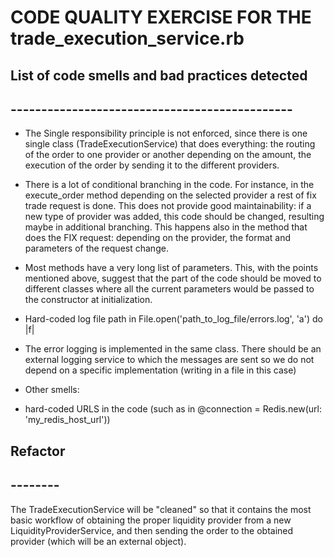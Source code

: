 # CODE QUALITY EXERCISE FOR THE trade_execution_service.rb

## List of code smells and bad practices detected
## ----------------------------------------------

- The Single responsibility principle is not enforced, since there is one single class (TradeExecutionService) that does everything: the routing of the order to one provider or another depending on the amount, the execution of the order by sending it to the different providers.

- There is a lot of conditional branching in the code. For instance, in the execute_order method depending on the selected provider a rest of fix trade request is done. This does not provide good maintainability: if a new type of provider was added, this code should be changed, resulting maybe in additional branching.
This happens also in the method that does the FIX request: depending on the provider, the format and parameters of the request change.

- Most methods have a very long list of parameters. This, with the points mentioned above, suggest that the part of the code should be moved to different classes where all the current parameters would be passed to the constructor at initialization.

- Hard-coded log file path in File.open('path_to_log_file/errors.log', 'a') do |f|

- The error logging is implemented in the same class. There should be an external logging service to which the messages are sent so we do not depend on a specific implementation (writing in  a file in this case)

- Other smells:
* hard-coded URLS in the code (such as in @connection = Redis.new(url: 'my_redis_host_url'))


## Refactor
## --------
The TradeExecutionService will be "cleaned" so that it contains the most basic workflow of obtaining the proper liquidity provider from a new LiquidityProviderService, and then sending the order to the obtained provider (which will be an external object).

